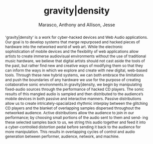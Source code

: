 ---
title: "gravity|density"
abstract: "'gravity|density' is a work for cyber-hacked devices and Web Audio applications. Our goal is to develop systems that merge repurposed and hacked pieces of hardware into the networked world of web art. While the electronic sophistication of mobile devices and the flexibility of web applications allow artists to create immerse audiovisual environments without the use of traditional music hardware, we believe that digital artists should not cast aside the tools of the past, but rather find new and creative ways of modifying them so that they can inform the ways in which we explore and create with new digital, web-based tools. Through these new hybrid systems, we can both embrace the limitations and push the boundaries of any hardware we use for the purpose of creating collaborative sonic environments.In gravity|density, we begin by manipulating fixed-audio sources through the performance of hacked CD players. The sonic results of this mangled audio is sampled and then distributed to the audience’s mobile devices in both passive and interactive manners. Passive distributions allow us to create intricately-spacialized rhythmic interplay between the glitching CD players and the blanket of overlapping samples dispersed throughout the networked audience. Active distributions allow the audience to join in our performance; by choosing small portions of the audio sent to them and send- ing these selected samples back to us, we string this audio together and feed it into a cyber-controlled distortion pedal before sending it back to the audience for more manipulation. This results in overlapping cycles of control and audio generation between performer, audience, network, and machine."
address: "Trondheim"
booktitle: "Proceedings of the International Web Audio Conference 2019"
editor: ""
month: "December"
publisher: "NTNU"
series: "WAC'19"
pages: ""
ID: "61"
author: "Marasco, Anthony and Allison, Jesse"
webAuthor: "Anthony Marasco, Jesse Allison"
track: "Performance"
year: "2019"
tags: year2019
media: "https://youtu.be/ZevQMrmeY3I"
pdflink: "/_data/papers/pdf/2019/2019_61.pdf"
ISSN: ""
---